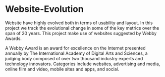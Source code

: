 # Website-Evolution
Website have highly evolved both in terms of usability and layout. In this project we track the evolutional change in some of the key metrics over the span of 20 years. This project make use of websites suggested by Webby Awards.

A Webby Award is an award for excellence on the Internet presented annually by The International Academy of Digital Arts and Sciences, a judging body composed of over two thousand industry experts and technology innovators. Categories include websites, advertising and media, online film and video, mobile sites and apps, and social.
